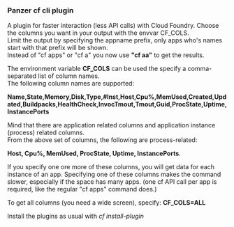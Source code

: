 ### Panzer cf cli plugin

A plugin for faster interaction (less API calls) with Cloud Foundry.
Choose the columns you want in your output with the envvar CF_COLS.  
Limit the output by specifying the appname prefix, only apps who's names start with that prefix will be shown.  
Instead of "cf apps" or "cf a" you now use **"cf aa"** to get the results.  

The environment variable **CF_COLS** can be used the specify a comma-separated list of column names.  
The following column names are supported: 

**Name,State,Memory,Disk,Type,#Inst,Host,Cpu%,MemUsed,Created,Updated,Buildpacks,HealthCheck,InvocTmout,Tmout,Guid,ProcState,Uptime,InstancePorts**   

Mind that there are application related columns and application instance (process) related columns.  
From the above set of columns, the following are process-related: 

**Host, Cpu%, MemUsed, ProcState, Uptime, InstancePorts**.  


If you specify one ore more of these columns, you will get data for each instance of an app. Specifying one of these columns makes the command slower, especially if the space has many apps. (one cf API call per app is required, like the regular "cf apps" command does.)

To get all columns (you need a wide screen), specify: **CF_COLS=ALL**

Install the plugins as usual with _cf install-plugin <plugin binary>_
